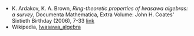 * K. Ardakov, K. A. Brown, _Ring-theoretic properties of Iwasawa algebras: a survey_, Documenta Mathematica, Extra Volume: John H. Coates' Sixtieth Birthday (2006), 7-33 [link](http://www.math.uiuc.edu/documenta/vol-coates/ardakov_brown.html)
* Wikipedia, [Iwasawa_algebra](http://en.wikipedia.org/wiki/Iwasawa_algebra)